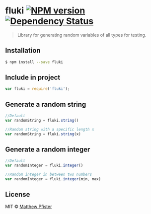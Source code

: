 # fluki [![NPM version][npm-image]][npm-url] [![Dependency Status][daviddm-image]][daviddm-url]
> Library for generating random variables of all types for testing.

## Installation

```sh
$ npm install --save fluki
```

## Include in project

```js
var fluki = require('fluki');
```

## Generate a random string
```js
//Default
var randomString = fluki.string()

//Random string with a specific length x
var randomString = fluki.string(x)
```
## Generate a random integer
```js
//Default
var randomInteger = fluki.integer()

//Random integer in between two numbers
var randomInteger = fluki.integer(min, max)
```
## License

MIT © [Matthew Pfister]()


[npm-image]: https://badge.fury.io/js/fluki.svg
[npm-url]: https://npmjs.org/package/fluki
[travis-image]: https://travis-ci.org/HerrPfister/fluki.svg?branch=master
[travis-url]: https://travis-ci.org/HerrPfister/fluki
[daviddm-image]: https://david-dm.org/HerrPfister/fluki.svg?theme=shields.io
[daviddm-url]: https://david-dm.org/HerrPfister/fluki
